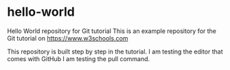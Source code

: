 # hello-world
Hello World repository for Git tutorial
This is an example repository for the Git tutorial on https://www.w3schools.com

This repository is built step by step in the tutorial.
I am testing the editor that comes with GitHub
I am testing the pull command.
